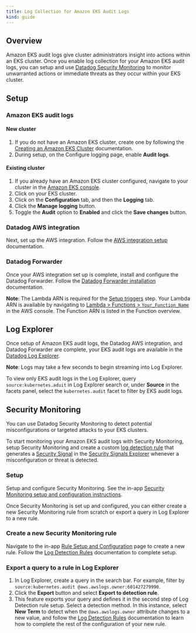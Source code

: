 ```yaml
---
title: Log Collection for Amazon EKS Audit Logs
kind: guide
---
```


## Overview

Amazon EKS audit logs give cluster administrators insight into actions within an EKS cluster. Once you enable log collection for your Amazon EKS audit logs, you can setup and use [Datadog Security Monitoring][1] to monitor unwarranted actions or immediate threats as they occur within your EKS cluster.

## Setup

### Amazon EKS audit logs

#### New cluster

1. If you do not have an Amazon EKS cluster, create one by following the [Creating an Amazon EKS Cluster][2] documentation.
1. During setup, on the Configure logging page, enable **Audit logs**.

#### Existing cluster

1. If you already have an Amazon EKS cluster configured, navigate to your cluster in the [Amazon EKS console][2].
1. Click on your EKS cluster.
1. Click on the **Configuration** tab, and then the **Logging** tab.
1. Click the **Manage logging** button.
1. Toggle the **Audit** option to **Enabled** and click the **Save changes** button.

### Datadog AWS integration

Next, set up the AWS integration. Follow the [AWS integration setup][3] documentation.

### Datadog Forwarder

Once your AWS integration set up is complete, install and configure the Datadog Forwarder. Follow the [Datadog Forwarder installation][4] documentation.

**Note**: The Lambda ARN is required for the [Setup triggers][5] step. Your Lambda ARN is available by navigating to [Lambda > Functions > `Your_Function_Name`][6] in the AWS console. The Function ARN is listed in the Function overview.

## Log Explorer

Once setup of Amazon EKS audit logs, the Datadog AWS integration, and Datadog Forwarder are complete, your EKS audit logs are available in the [Datadog Log Explorer][7].

**Note**: Logs may take a few seconds to begin streaming into Log Explorer.

To view only EKS audit logs in the Log Explorer, query `source:kubernetes.aduit` in Log Explorer search or, under **Source** in the facets panel, select the `kubernetes.audit` facet to filter by EKS audit logs.

## Security Monitoring

You can use Datadog Security Monitoring to detect potential misconfigurations or targeted attacks to your EKS clusters.

To start monitoring your Amazon EKS audit logs with Security Monitoring, setup Security Monitoring and create a custom [log detection rule][8] that generates a [Security Signal][9] in the [Security Signals Explorer][10] whenever a misconfiguration or threat is detected.

### Setup

Setup and configure Security Monitoring. See the in-app [Security Monitoring setup and configuration instructions][1].

Once Security Monitoring is set up and configured, you can either create a new Security Monitoring rule from scratch or export a query in Log Explorer to a new rule.

### Create a new Security Monitoring rule

Navigate to the in-app [Rule Setup and Configuration][11] page to create a new rule. Follow the [Log Detection Rules][12] documentation to complete setup.

### Export a query to a rule in Log Explorer

1. In Log Explorer, create a query in the search bar. For example, filter by `source:kubernetes.audit @aws.awslogs.owner:601427279990`.
1. Click the **Export** button and select **Export to detection rule**.
1. This feature exports your query and defines it in the second step of Log Detection rule setup. Select a detection method. In this instance, select **New Term** to detect when the `@aws.awslogs.owner` attribute changes to a new value, and follow the [Log Detection Rules][12] documentation to learn how to complete the rest of the configuration of your new rule.



[1]: /security_platform/security_monitoring/
[2]: https://docs.aws.amazon.com/eks/latest/userguide/create-cluster.html
[3]: /integrations/amazon_web_services/?tab=roledelegation#setup
[4]: /serverless/libraries_integrations/forwarder/
[5]: /logs/guide/send-aws-services-logs-with-the-datadog-lambda-function/?tab=awsconsole#set-up-triggers
[6]: https://console.aws.amazon.com/lambda/home#/functions
[7]: https://app.datadoghq.com/logs
[8]: /security_platform/security_monitoring/log_detection_rules
[9]: /security_platform/security_monitoring/getting_started#inspect-a-security-signal
[10]: https://app.datadoghq.com/security
[11]: https://app.datadoghq.com/security/configuration/rules/new
[12]: /security_platform/security_monitoring/log_detection_rules?tab=threshold#choose-a-detection-method

